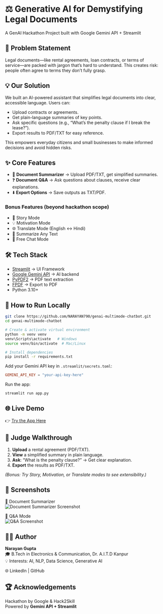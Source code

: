 # ⚖️ Generative AI for Demystifying Legal Documents

A GenAI Hackathon Project built with Google Gemini API + Streamlit

## 🚨 Problem Statement

Legal documents—like rental agreements, loan contracts, or terms of service—are packed with jargon that’s hard to understand. This creates risk: people often agree to terms they don’t fully grasp.

## 💡 Our Solution

We built an AI-powered assistant that simplifies legal documents into clear, accessible language. Users can:

- Upload contracts or agreements.
- Get plain-language summaries of key points.
- Ask specific questions (e.g., “What’s the penalty clause if I break the lease?”).
- Export results to PDF/TXT for easy reference.

This empowers everyday citizens and small businesses to make informed decisions and avoid hidden risks.

## ✨ Core Features

- 📑 **Document Summarizer** → Upload PDF/TXT, get simplified summaries.
- ❓ **Document Q&A** → Ask questions about clauses, receive clear explanations.
- ⬇️ **Export Options** → Save outputs as TXT/PDF.

### Bonus Features (beyond hackathon scope)
- 📖 Story Mode
- 💡 Motivation Mode
- 🌐 Translate Mode (English ↔ Hindi)
- 📝 Summarize Any Text
- 💬 Free Chat Mode

## 🛠️ Tech Stack

- [Streamlit](https://streamlit.io/) → UI Framework
- [Google Gemini API](https://ai.google.dev/) → AI backend
- [PyPDF2](https://pypi.org/project/PyPDF2/) → PDF text extraction
- [FPDF](https://pyfpdf.readthedocs.io/) → Export to PDF
- Python 3.10+

## 🚀 How to Run Locally
```bash
git clone https://github.com/NARAYAN790/genai-multimode-chatbot.git
cd genai-multimode-chatbot

# Create & activate virtual environment
python -m venv venv
venv\Scripts\activate   # Windows
source venv/bin/activate  # Mac/Linux

# Install dependencies
pip install -r requirements.txt
```

Add your Gemini API key in `.streamlit/secrets.toml`:
```toml
GEMINI_API_KEY = "your-api-key-here"
```

Run the app:
```bash
streamlit run app.py
```

## 🌐 Live Demo

👉 [Try the App Here](https://pranay-ai-assistant.streamlit.app/)

## 🧭 Judge Walkthrough

1. **Upload** a rental agreement (PDF/TXT).
2. **View** a simplified summary in plain language.
3. **Ask**: “What is the penalty clause?” → Get clear explanation.
4. **Export** the results as PDF/TXT.

*(Bonus: Try Story, Motivation, or Translate modes to see extensibility.)*

## 📸 Screenshots  

🔹 Document Summarizer  
![Document Summarizer Screenshot](https://via.placeholder.com/600x350.png?text=Document+Summarizer+Screenshot)  

🔹 Q&A Mode  
![Q&A Screenshot](https://via.placeholder.com/600x350.png?text=Q%26A+Screenshot)  

## 👨‍💻 Author

**Narayan Gupta**  
🎓 B.Tech in Electronics & Communication, Dr. A.I.T.D Kanpur  
💡 Interests: AI, NLP, Data Science, Generative AI  

🌐 LinkedIn | GitHub

## 🏆 Acknowledgements

Hackathon by Google & Hack2Skill  
Powered by **Gemini API + Streamlit**

